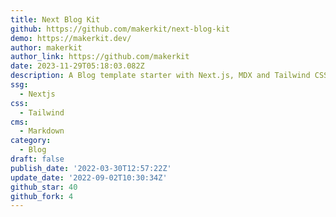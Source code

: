 ```yaml
---
title: Next Blog Kit
github: https://github.com/makerkit/next-blog-kit
demo: https://makerkit.dev/
author: makerkit
author_link: https://github.com/makerkit
date: 2023-11-29T05:18:03.082Z
description: A Blog template starter with Next.js, MDX and Tailwind CSS
ssg:
  - Nextjs
css:
  - Tailwind
cms:
  - Markdown
category:
  - Blog
draft: false
publish_date: '2022-03-30T12:57:22Z'
update_date: '2022-09-02T10:30:34Z'
github_star: 40
github_fork: 4
---
```

